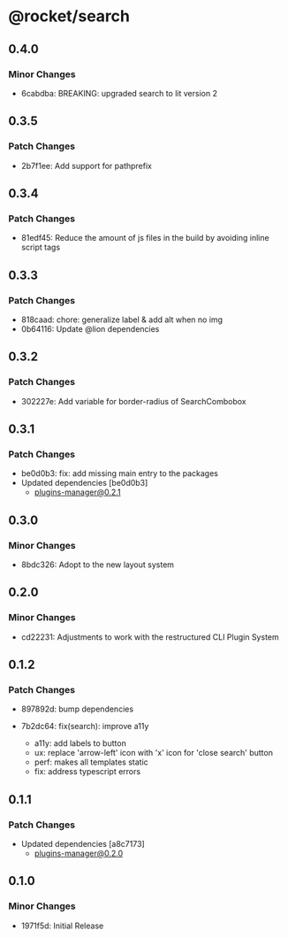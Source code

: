 # @rocket/search

## 0.4.0

### Minor Changes

- 6cabdba: BREAKING: upgraded search to lit version 2

## 0.3.5

### Patch Changes

- 2b7f1ee: Add support for pathprefix

## 0.3.4

### Patch Changes

- 81edf45: Reduce the amount of js files in the build by avoiding inline script tags

## 0.3.3

### Patch Changes

- 818caad: chore: generalize label & add alt when no img
- 0b64116: Update @lion dependencies

## 0.3.2

### Patch Changes

- 302227e: Add variable for border-radius of SearchCombobox

## 0.3.1

### Patch Changes

- be0d0b3: fix: add missing main entry to the packages
- Updated dependencies [be0d0b3]
  - plugins-manager@0.2.1

## 0.3.0

### Minor Changes

- 8bdc326: Adopt to the new layout system

## 0.2.0

### Minor Changes

- cd22231: Adjustments to work with the restructured CLI Plugin System

## 0.1.2

### Patch Changes

- 897892d: bump dependencies
- 7b2dc64: fix(search): improve a11y

  - a11y: add labels to button
  - ux: replace 'arrow-left' icon with 'x' icon for 'close search' button
  - perf: makes all templates static
  - fix: address typescript errors

## 0.1.1

### Patch Changes

- Updated dependencies [a8c7173]
  - plugins-manager@0.2.0

## 0.1.0

### Minor Changes

- 1971f5d: Initial Release
